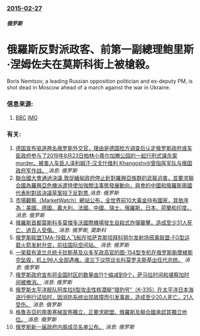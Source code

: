 ### [2015-02-27](/news/2015/02/27/index.md)

##### 俄罗斯
# 俄羅斯反對派政客、前第一副總理鲍里斯·涅姆佐夫在莫斯科街上被槍殺。 

Boris Nemtsov, a leading Russian opposition politician and ex-deputy PM, is shot dead in Moscow ahead of a march against the war in Ukraine.


### 信息来源:

1. [BBC](http://www.bbc.co.uk/news/world-europe-31669061) [IMG](https://ichef.bbci.co.uk/news/1024/media/images/81303000/jpg/_81303973_026095253-1.jpg)

### 有关:

1. [ 德国宣布驱逐两名俄罗斯外交官，理由是德国检方调查后认定俄罗斯政府或车臣政府参与了2019年8月23日柏林小蒂尔加滕公园的一起行刑式谋杀案 murder。被害人车臣人泽利姆汗·汉戈什维利 Khangoshvili曾指挥军队与俄国政府军作战。 ](/zh/news/2019/12/4/德国宣布驱逐两名俄罗斯外交官-理由是德国检方调查后认定俄罗斯政府或车臣政府参与了2019年8月23日柏林小蒂尔加滕公园.md) _消息: 俄罗斯_
2. [聯合國大會通過決議,敦促緬甸政府停止針對羅興亞族群的武裝迫害，並要求聯合國為羅興亞危機派遣特使加強關注事態發展動向，與會的中國和俄羅斯兩國代表則對該決議草案投下反對票 ](/zh/news/2017/12/24/聯合國大會通過決議敦促緬甸政府停止針對羅興亞族群的武裝迫害-並要求聯合國為羅興亞危機派遣特使加強關注事態發展動向-與會.md) _消息: 俄罗斯_
3. [ 市場觀察（MarketWatch）網站公布，全世界前10大黃金持有國家，其依序為：美國、德國、義大利、法國、中國、瑞士、俄羅斯、日本、荷蘭和印度。](/zh/news/2012/10/21/市場觀察-MarketWatch-網站公布-全世界前10大黃金持有國家-其依序為-美國-德國-義大利-法國-中國-瑞士.md) _消息: 俄罗斯_
4. [俄羅斯首都莫斯科多莫傑多沃國際機場發生自殺式炸彈襲擊，造成至少31人死亡、過百人受傷。](/zh/news/2011/01/24/俄羅斯首都莫斯科多莫傑多沃國際機場發生自殺式炸彈襲擊-造成至少31人死亡-過百人受傷.md) _消息: 俄罗斯, 莫斯科_
5. [ 俄罗斯联盟TMA-19载人飞船在哈萨克斯坦拜科努尔发射场搭乘联盟-FG型运载火箭发射升空，前往国际空间站。](/zh/news/2010/06/16/俄罗斯联盟TMA-19载人飞船在哈萨克斯坦拜科努尔发射场搭乘联盟-FG型运载火箭发射升空-前往国际空间站.md) _消息: 俄罗斯_
6. [ 一架载有波兰总统卡钦斯基及众多军政高官的图-154型专机在俄罗斯斯摩棱斯克坠毁，机上96人全部遇难。波兰下议院议长科莫罗夫斯基出任代总统。](/zh/news/2010/04/10/一架载有波兰总统卡钦斯基及众多军政高官的图-154型专机在俄罗斯斯摩棱斯克坠毁-机上96人全部遇难-波兰下议院议长科莫.md) _消息: 俄罗斯_
7. [ 俄罗斯政府宣布将全国时区的数量由11个缩减到9个，萨马拉时间和堪察加时间被撤消。](/zh/news/2010/03/28/俄罗斯政府宣布将全国时区的数量由11个缩减到9个-萨马拉时间和堪察加时间被撤消.md) _消息: 俄罗斯_
8. [俄罗斯太平洋舰队阿库拉II型攻击性核潜艇“猎豹号”（K-335）在太平洋日本海进行例行试验时，因消防系统出现故障而引发事故，造成至少20人死亡，21人受伤。](/zh/news/2008/11/8/俄罗斯太平洋舰队阿库拉II型攻击性核潜艇-猎豹号-K-335-在太平洋日本海进行例行试验时-因消防系统出现故障而引发事.md) _消息: 俄罗斯_
9. [格魯吉亞的南奧塞梯宣佈獨立，正要求歐盟、俄羅斯及聯合國承認其獨立地位。 ](/zh/news/2008/03/5/格魯吉亞的南奧塞梯宣佈獨立-正要求歐盟-俄羅斯及聯合國承認其獨立地位.md) _消息: 俄罗斯_
10. [俄罗斯新一届政府内阁成员名单公布。](/zh/news/2007/09/24/俄罗斯新一届政府内阁成员名单公布.md) _消息: 俄罗斯_
